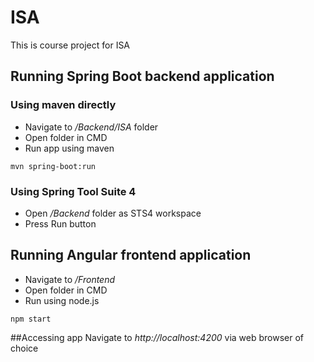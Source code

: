 # ISA
This is course project for ISA
## Running Spring Boot backend application
### Using maven directly
* Navigate to */Backend/ISA* folder
* Open folder in CMD
* Run app using maven
```
mvn spring-boot:run
```
### Using Spring Tool Suite 4
* Open */Backend* folder as STS4 workspace
* Press Run button
## Running Angular frontend application
* Navigate to */Frontend*
* Open folder in CMD
* Run using node.js
```
npm start
```
##Accessing app
Navigate to *http://localhost:4200* via web browser of choice
